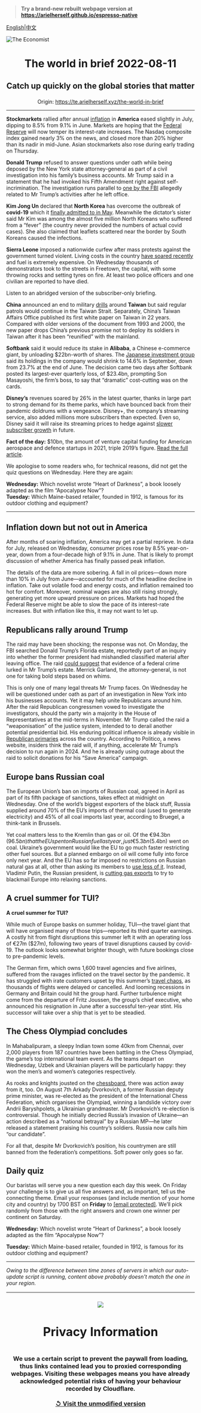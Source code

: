 > **Try a brand-new rebuilt webpage version at https://arielherself.github.io/espresso-native**

[English](https://github.com/arielherself/espresso/blob/main/README.md)|[中文](https://github-com.translate.goog/arielherself/espresso/blob/main/README.md?_x_tr_sl=en&_x_tr_tl=zh-CN&_x_tr_hl=zh-CN&_x_tr_pto=wapp)



![The Economist](menubar.png)

# <p align="center">The world in brief 2022-08-11</p>

## <p align="center">Catch up quickly on the global stories that matter</p>

<p align="center">Origin: <a href="https://te.arielherself.xyz/the-world-in-brief">https://te.arielherself.xyz/the-world-in-brief</a><hr>

<strong>Stockmarkets</strong> rallied after annual [inflation](https://te.arielherself.xyz/finance-and-economics/2022/08/03/does-high-inflation-matter) in <strong>America</strong> eased slightly in July, dipping to 8.5% from 9.1% in June. Markets are hoping that the [Federal Reserve](https://te.arielherself.xyz/leaders/the-federal-reserve-is-causing-pain-in-financial-markets/21809132) will now temper its interest-rate increases. The Nasdaq composite index gained nearly 3% on the news, and closed more than 20% higher than its nadir in mid-June. Asian stockmarkets also rose during early trading on Thursday. 

<strong>Donald Trump</strong> refused to answer questions under oath while being deposed by the New York state attorney-general as part of a civil investigation into his family’s business accounts. Mr Trump said in a statement that he had invoked his Fifth Amendment right against self-incrimination. The investigation runs parallel to [one by the FBI](https://te.arielherself.xyz/united-states/2022/08/09/an-fbi-raid-on-donald-trumps-home-ignites-a-political-firestorm) allegedly related to Mr Trump’s activities after he left office. 

<strong>Kim Jong Un</strong> declared that <strong>North Korea</strong> has overcome the outbreak of <strong>covid-19</strong> which it [finally admitted to in May](https://te.arielherself.xyz/asia/2022/05/17/covid-19-is-spreading-like-wildfire-in-north-korea). Meanwhile the dictator’s sister said Mr Kim was among the almost five million North Koreans who suffered from a “fever” (the country never provided the numbers of actual covid cases). She also claimed that leaflets scattered near the border by South Koreans caused the infections. 

<strong>Sierra Leone</strong> imposed a nationwide curfew after mass protests against the government turned violent. Living costs in the country [have soared recently](https://te.arielherself.xyz/international/2022/06/23/costly-food-and-energy-are-fostering-global-unrest) and fuel is extremely expensive. On Wednesday thousands of demonstrators took to the streets in Freetown, the capital, with some throwing rocks and setting tyres on fire. At least two police officers and one civilian are reported to have died.

Listen to an abridged version of the subscriber-only briefing.

<strong>China</strong> announced an end to military [drills](https://te.arielherself.xyz/china/2022/08/05/the-crisis-over-taiwan-is-yet-another-test-for-xi-jinping) around <strong>Taiwan</strong> but said regular patrols would continue in the Taiwan Strait. Separately, China’s Taiwan Affairs Office published its first white paper on Taiwan in 22 years. Compared with older versions of the document from 1993 and 2000, the new paper drops China’s previous promise not to deploy its soldiers in Taiwan after it has been “reunified” with the mainland.

<strong>Softbank</strong> said it would reduce its stake in <strong>Alibaba</strong>, a Chinese e-commerce giant, by unloading $22bn-worth of shares. The [Japanese investment group](https://te.arielherself.xyz/business/2021/06/17/hard-truths-about-softbank) said its holdings in the company would shrink to 14.6% in September, down from 23.7% at the end of June. The decision came two days after Softbank posted its largest-ever quarterly loss, of $23.4bn, prompting Son Masayoshi, the firm’s boss, to say that “dramatic” cost-cutting was on the cards. 

<strong>Disney’s</strong> revenues soared by 26% in the latest quarter, thanks in large part to strong demand for its theme parks, which have bounced back from their pandemic doldrums with a vengeance. Disney+, the company’s streaming service, also added millions more subscribers than expected. Even so, Disney said it will raise its streaming prices to hedge against [slower subscriber growth](https://te.arielherself.xyz/business/disney-netflix-apple-is-anyone-winning-the-streaming-wars/21807591) in future.

<strong>Fact of the day:</strong> $10bn, the amount of venture capital funding for American aerospace and defence startups in 2021, triple 2019’s figure. [Read the full article](https://te.arielherself.xyz/business/2022/08/08/can-tech-reshape-the-pentagon).

We apologise to some readers who, for technical reasons, did not get the quiz questions on Wednesday. Here they are again: 

<strong>Wednesday:</strong> Which novelist wrote “Heart of Darkness”, a book loosely adapted as the film “Apocalypse Now”?  
<strong>Tuesday:</strong> Which Maine-based retailer, founded in 1912, is famous for its outdoor clothing and equipment?

----------

## Inflation down but not out in America

After months of soaring inflation, America may get a partial reprieve. In data for July, released on Wednesday, consumer prices rose by 8.5% year-on-year, down from a four-decade high of 9.1% in June. That is likely to prompt discussion of whether America has finally passed peak inflation.

The details of the data are more sobering. A fall in oil prices—down more than 10% in July from June—accounted for much of the headline decline in inflation. Take out volatile food and energy costs, and inflation remained too hot for comfort. Moreover, nominal wages are also still rising strongly, generating yet more upward pressure on prices. Markets had hoped the Federal Reserve might be able to slow the pace of its interest-rate increases. But with inflation like this, it may not want to let up.

## Republicans rally around Trump

The raid may have been shocking; the response was not. On Monday, the FBI searched Donald Trump’s Florida estate, reportedly part of an inquiry into whether the former president had mishandled classified material after leaving office. The raid [could suggest](https://te.arielherself.xyz/united-states/2022/08/09/an-fbi-raid-on-donald-trumps-home-ignites-a-political-firestorm) that evidence of a federal crime lurked in Mr Trump’s estate. Merrick Garland, the attorney-general, is not one for taking bold steps based on whims.

  
 This is only one of many legal threats Mr Trump faces. On Wednesday he will be questioned under oath as part of an investigation in New York into his businesses accounts. Yet it may help unite Republicans around him. After the raid Republican congressmen vowed to investigate the investigators, should the party win a majority in the House of Representatives at the mid-terms in November. Mr Trump called the raid a “weaponisation” of the justice system, intended to to derail another potential presidential bid. His enduring political influence is already visible in [Republican primaries](https://te.arielherself.xyz/united-states/2022/08/03/donald-trumps-preferred-candidates-sweep-to-victory-in-arizona) across the country. According to Politico, a news website, insiders think the raid will, if anything, accelerate Mr Trump’s decision to run again in 2024. And he is already using outrage about the raid to solicit donations for his “Save America” campaign.

## Europe bans Russian coal

The European Union’s ban on imports of Russian coal, agreed in April as part of its fifth package of sanctions, takes effect at midnight on Wednesday. One of the world’s biggest exporters of the black stuff, Russia supplied around 70% of the EU’s imports of thermal coal (used to generate electricity) and 45% of all coal imports last year, according to Bruegel, a think-tank in Brussels.

  
 Yet coal matters less to the Kremlin than gas or oil. Of the €94.3bn ($96.5bn) that the EU spent on Russian fuel last year, just €5.3bn ($5.4bn) went on coal. Ukraine’s government would like the EU to go much faster restricting other fuel sources. But a planned embargo on oil will come fully into force only next year. And the EU has so far imposed no restrictions on Russian natural gas at all, other than asking its members to [use less of it](https://te.arielherself.xyz/europe/2022/07/28/the-eu-agrees-on-an-energy-diet-to-fight-russian-gas-cuts). Instead, Vladimir Putin, the Russian president, is [cutting gas exports](https://te.arielherself.xyz/europe/2022/07/11/europe-is-preparing-for-russian-gas-to-be-cut-off-this-winter) to try to blackmail Europe into relaxing sanctions.

## A cruel summer for TUI?

<strong>A cruel summer for TUI?</strong>

While much of Europe basks on summer holiday, TUI—the travel giant that will have organised many of those trips—reported its third quarter earnings. A costly hit from flight disruptions this summer left it with an operating loss of €27m ($27m), following two years of travel disruptions caused by covid-19. The outlook looks somewhat brighter though, with future bookings close to pre-pandemic levels.  
  
 The German firm, which owns 1,600 travel agencies and five airlines, suffered from the ravages inflicted on the travel sector by the pandemic. It has struggled with irate customers upset by this summer’s [travel chaos](https://te.arielherself.xyz/britain/2022/07/05/why-british-holiday-makers-should-brace-for-more-misery-this-summer), as thousands of flights were delayed or cancelled. And looming recessions in Germany and Britain could hit the group hard. Further turbulence might come from the departure of Fritz Joussen, the group’s chief executive, who announced his resignation in June after a successful ten-year stint. His successor will take over a ship that is yet to be steadied.

## The Chess Olympiad concludes

In Mahabalipuram, a sleepy Indian town some 40km from Chennai, over 2,000 players from 187 countries have been battling in the Chess Olympiad, the game’s top international team event. As the teams depart on Wednesday, Uzbek and Ukrainian players will be particularly happy: they won the men’s and women’s categories respectively.

As rooks and knights jousted on the [chessboard](https://te.arielherself.xyz/1843/2015/06/15/chess), there was action away from it, too. On August 7th Arkady Dvorkovich, a former Russian deputy prime minister, was re-elected as the president of the International Chess Federation, which organises the Olympiad, winning a landslide victory over Andrii Baryshpolets, a Ukrainian grandmaster. Mr Dvorkovich’s re-election is controversial. Though he initially decried Russia’s invasion of Ukraine—an action described as a “​​national betrayal” by a Russian MP—he later released a statement praising his country’s soldiers. Russia now calls him “our candidate”. 

For all that, despite Mr Dvorkovich’s position, his countrymen are still banned from the federation’s competitions. Soft power only goes so far.

## Daily quiz

Our baristas will serve you a new question each day this week. On Friday your challenge is to give us all five answers and, as important, tell us the connecting theme. Email your responses (and include mention of your home city and country) by 1700 BST on <strong>Friday</strong> to [<span class="__cf_email__" data-cfemail="bcedc9d5c6f9cfccced9cfcfd3fcd9dfd3d2d3d1d5cfc892dfd3d1">[email&#160;protected]</span>](https://mail.google.com/mail/?view=cm&amp;fs=1&amp;tf=1&amp;to=QuizEspresso@te.arielherself.xyz). We’ll pick randomly from those with the right answers and crown one winner per continent on Saturday. 

<strong>Wednesday:</strong> Which novelist wrote “Heart of Darkness”, a book loosely adapted as the film “Apocalypse Now”?

<strong>Tuesday:</strong> Which Maine-based retailer, founded in 1912, is famous for its outdoor clothing and equipment?

----------

*Owing to the difference between time zones of servers in which our auto-update script is running, content above probably doesn't match the one in your region.*

|<br><div align="center"><img src="unlock.png" /><h1>Privacy Information</h1></div></br>We use a certain script to prevent the paywall from loading, thus links contained lead you to proxied corresponding webpages. Visiting these webpages means you have already acknowledged potential risks of having your behaviour recorded by Cloudflare.<br><br>[&#x21BA; Visit the unmodified version](README.raw.md)<br><br>|
|-----|
